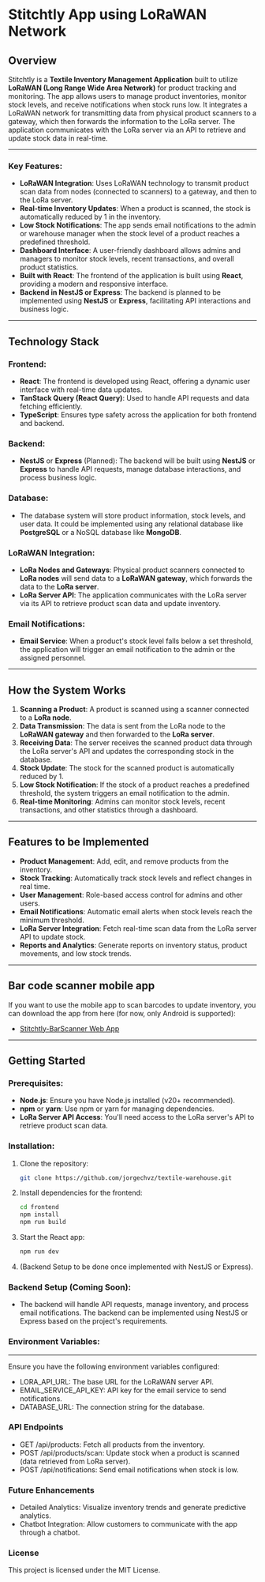 # Stitchtly App using LoRaWAN Network

## Overview

Stitchtly is a **Textile Inventory Management Application** built to utilize **LoRaWAN (Long Range Wide Area Network)** for product tracking and monitoring. The app allows users to manage product inventories, monitor stock levels, and receive notifications when stock runs low. It integrates a LoRaWAN network for transmitting data from physical product scanners to a gateway, which then forwards the information to the LoRa server. The application communicates with the LoRa server via an API to retrieve and update stock data in real-time.

---

### Key Features:

- **LoRaWAN Integration**: Uses LoRaWAN technology to transmit product scan data from nodes (connected to scanners) to a gateway, and then to the LoRa server.
- **Real-time Inventory Updates**: When a product is scanned, the stock is automatically reduced by 1 in the inventory.
- **Low Stock Notifications**: The app sends email notifications to the admin or warehouse manager when the stock level of a product reaches a predefined threshold.
- **Dashboard Interface**: A user-friendly dashboard allows admins and managers to monitor stock levels, recent transactions, and overall product statistics.
- **Built with React**: The frontend of the application is built using **React**, providing a modern and responsive interface.
- **Backend in NestJS or Express**: The backend is planned to be implemented using **NestJS** or **Express**, facilitating API interactions and business logic.

---

## Technology Stack

### Frontend:

- **React**: The frontend is developed using React, offering a dynamic user interface with real-time data updates.
- **TanStack Query (React Query)**: Used to handle API requests and data fetching efficiently.
- **TypeScript**: Ensures type safety across the application for both frontend and backend.

### Backend:

- **NestJS** or **Express** (Planned): The backend will be built using **NestJS** or **Express** to handle API requests, manage database interactions, and process business logic.

### Database:

- The database system will store product information, stock levels, and user data. It could be implemented using any relational database like **PostgreSQL** or a NoSQL database like **MongoDB**.

### LoRaWAN Integration:

- **LoRa Nodes and Gateways**: Physical product scanners connected to **LoRa nodes** will send data to a **LoRaWAN gateway**, which forwards the data to the **LoRa server**.
- **LoRa Server API**: The application communicates with the LoRa server via its API to retrieve product scan data and update inventory.

### Email Notifications:

- **Email Service**: When a product's stock level falls below a set threshold, the application will trigger an email notification to the admin or the assigned personnel.

---

## How the System Works

1. **Scanning a Product**: A product is scanned using a scanner connected to a **LoRa node**.
2. **Data Transmission**: The data is sent from the LoRa node to the **LoRaWAN gateway** and then forwarded to the **LoRa server**.
3. **Receiving Data**: The server receives the scanned product data through the LoRa server's API and updates the corresponding stock in the database.
4. **Stock Update**: The stock for the scanned product is automatically reduced by 1.
5. **Low Stock Notification**: If the stock of a product reaches a predefined threshold, the system triggers an email notification to the admin.
6. **Real-time Monitoring**: Admins can monitor stock levels, recent transactions, and other statistics through a dashboard.

--- 

## Features to be Implemented

- **Product Management**: Add, edit, and remove products from the inventory.
- **Stock Tracking**: Automatically track stock levels and reflect changes in real time.
- **User Management**: Role-based access control for admins and other users.
- **Email Notifications**: Automatic email alerts when stock levels reach the minimum threshold.
- **LoRa Server Integration**: Fetch real-time scan data from the LoRa server API to update stock.
- **Reports and Analytics**: Generate reports on inventory status, product movements, and low stock trends.

---

## Bar code scanner mobile app

If you want to use the mobile app to scan barcodes to update inventory, you can download the app from here (for now, only Android is supported):

- [Stitchtly-BarScanner Web App](https://expo.dev/accounts/jorgechvz98/projects/stitchtly-barscanner/builds/683545fb-a67b-443d-9975-231ca283102e)

--- 

## Getting Started

### Prerequisites:

- **Node.js**: Ensure you have Node.js installed (v20+ recommended).
- **npm** or **yarn**: Use npm or yarn for managing dependencies.
- **LoRa Server API Access**: You'll need access to the LoRa server's API to retrieve product scan data.

### Installation:

1. Clone the repository:

   ```bash
   git clone https://github.com/jorgechvz/textile-warehouse.git
   ```

2. Install dependencies for the frontend:

   ```bash
   cd frontend
   npm install
   npm run build
   ```

3. Start the React app:

   ```bash
   npm run dev
   ```

4. (Backend Setup to be done once implemented with NestJS or Express).

### Backend Setup (Coming Soon):

- The backend will handle API requests, manage inventory, and process email notifications. The backend can be implemented using NestJS or Express based on the project's requirements.

### Environment Variables:
****
Ensure you have the following environment variables configured:

- LORA_API_URL: The base URL for the LoRaWAN server API.
- EMAIL_SERVICE_API_KEY: API key for the email service to send notifications.
- DATABASE_URL: The connection string for the database.

### API Endpoints

- GET /api/products: Fetch all products from the inventory.
- POST /api/products/scan: Update stock when a product is scanned (data retrieved from LoRa server).
- POST /api/notifications: Send email notifications when stock is low.

### Future Enhancements

- Detailed Analytics: Visualize inventory trends and generate predictive analytics.
- Chatbot Integration: Allow customers to communicate with the app through a chatbot.

### License

This project is licensed under the MIT License.
